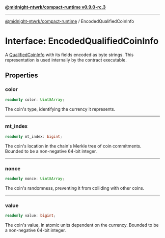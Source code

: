 [**@midnight-ntwrk/compact-runtime v0.9.0-rc.3**](../README.md)

***

[@midnight-ntwrk/compact-runtime](../globals.md) / EncodedQualifiedCoinInfo

# Interface: EncodedQualifiedCoinInfo

A [QualifiedCoinInfo](../type-aliases/QualifiedCoinInfo.md) with its fields encoded as byte strings. This representation is used internally by
the contract executable.

## Properties

### color

```ts
readonly color: Uint8Array;
```

The coin's type, identifying the currency it represents.

***

### mt\_index

```ts
readonly mt_index: bigint;
```

The coin's location in the chain's Merkle tree of coin commitments. Bounded to be a non-negative 64-bit integer.

***

### nonce

```ts
readonly nonce: Uint8Array;
```

The coin's randomness, preventing it from colliding with other coins.

***

### value

```ts
readonly value: bigint;
```

The coin's value, in atomic units dependent on the currency. Bounded to be a non-negative 64-bit integer.
